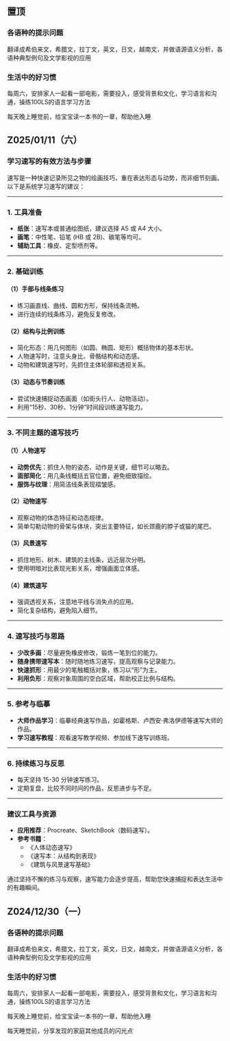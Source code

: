 ## 置顶

### 各语种的提示问题

翻译成希伯来文，希腊文，拉丁文，英文，日文，越南文，并做语源语义分析，各语种典型例句及文学影视的应用

### 生活中的好习惯

每周六，安排家人一起看一部电影，需要投入，感受背景和文化，学习语言和沟通，操练100LS的语言学习方法

每天晚上睡觉前，给宝宝读一本书的一章，帮助他入睡

## Z025/01/11（六）

### **学习速写的有效方法与步骤**

速写是一种快速记录所见之物的绘画技巧，重在表达形态与动势，而非细节刻画。以下是系统学习速写的建议：  

---

### **1. 工具准备**  
- **纸张**：速写本或普通绘图纸，建议选择 A5 或 A4 大小。  
- **画笔**：中性笔、铅笔 (HB 或 2B)、碳笔等均可。  
- **辅助工具**：橡皮、定型喷剂等。  

---

### **2. 基础训练**  
#### **（1）手部与线条练习**  
- 练习画直线、曲线、圆和方形，保持线条流畅。  
- 进行连续的线条练习，避免反复修改。  

#### **（2）结构与比例训练**  
- 简化形态：用几何图形（如圆、椭圆、矩形）概括物体的基本形状。  
- 人物速写时，注意头身比、骨骼结构和动态感。  
- 动物和建筑速写时，先抓住主体轮廓和透视关系。  

#### **（3）动态与节奏训练**  
- 尝试快速捕捉动态画面（如街头行人、动物活动）。  
- 利用“15秒、30秒、1分钟”时间段训练速写能力。  

---

### **3. 不同主题的速写技巧**  
#### **（1）人物速写**  
- **动势优先**：抓住人物的姿态、动作是关键，细节可以略去。  
- **面部简化**：用几条线概括五官位置，避免细致描绘。  
- **服饰与纹理**：用简洁线条表现褶皱感。  

#### **（2）动物速写**  
- 观察动物的体态特征和动态规律。  
- 简单勾勒动物的骨架与体块，突出主要特征，如长颈鹿的脖子或猫的尾巴。  

#### **（3）风景速写**  
- 抓住地形、树木、建筑的主线条，远近层次分明。  
- 使用明暗对比表现光影关系，增强画面立体感。  

#### **（4）建筑速写**  
- 强调透视关系，注意地平线与消失点的应用。  
- 简化复杂结构，避免陷入细节。  

---

### **4. 速写技巧与思路**  
- **少改多画**：尽量避免橡皮修改，锻炼一笔到位的能力。  
- **随身携带速写本**：随时随地练习速写，提高观察与记录能力。  
- **快速抓形**：用最少的笔触概括对象，练习以“形”为主。  
- **利用负形**：观察对象周围的空白区域，帮助校正比例与结构。  

---

### **5. 参考与临摹**  
- **大师作品学习**：临摹经典速写作品，如霍格斯、卢西安·弗洛伊德等速写大师的作品。  
- **学习速写教程**：观看速写教学视频、参加线下速写训练班。  

---

### **6. 持续练习与反思**  
- 每天坚持 15-30 分钟速写练习。  
- 定期复盘，比较不同时间的作品，反思进步与不足。  

---

### **建议工具与资源**  
- **应用推荐**：Procreate、SketchBook（数码速写）。  
- **参考书籍**：  
  - 《人体动态速写》  
  - 《速写本：从结构到表现》  
  - 《建筑与风景速写基础》  

通过坚持不懈的练习与观察，速写能力会逐步提高，帮助您快速捕捉和表达生活中的有趣瞬间。


## Z024/12/30（一）

### 各语种的提示问题

翻译成希伯来文，希腊文，拉丁文，英文，日文，越南文，并做语源语义分析，各语种典型例句及文学影视的应用

### 生活中的好习惯

每周六，安排家人一起看一部电影，需要投入，感受背景和文化，学习语言和沟通，操练100LS的语言学习方法

每天晚上睡觉前，给宝宝读一本书的一章，帮助他入睡

每天睡觉前，分享发现的家庭其他成员的闪光点

##
